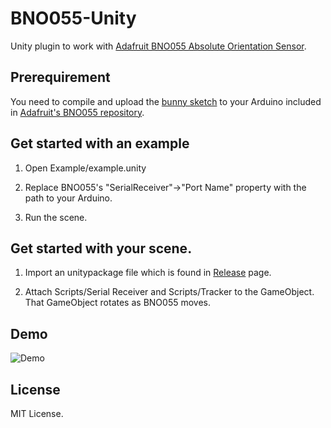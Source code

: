 # BNO055-Unity

Unity plugin to work with [Adafruit BNO055 Absolute Orientation Sensor](https://learn.adafruit.com/adafruit-bno055-absolute-orientation-sensor/overview).

## Prerequirement

You need to compile and upload the [bunny sketch](https://github.com/adafruit/Adafruit_BNO055/blob/master/examples/bunny/bunny.ino) to your Arduino included in [Adafruit's BNO055 repository](https://github.com/adafruit/Adafruit_BNO055).

## Get started with an example

1. Open Example/example.unity

2. Replace BNO055's "SerialReceiver"->"Port Name" property with the path to your Arduino.

3. Run the scene.

## Get started with your scene.

1. Import an unitypackage file which is found in [Release](https://github.com/curiosity-inc/bno055-unity/releases) page.

2. Attach Scripts/Serial Receiver and Scripts/Tracker to the GameObject. That GameObject rotates as BNO055 moves.

## Demo

![Demo](demo.gif)

## License 

MIT License.
